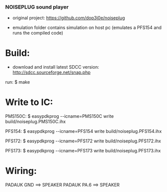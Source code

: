 ### NOISEPLUG sound player ###

- original project: https://github.com/dop3j0e/noiseplug

- emulation folder contains simulation on host pc (emulates a PFS154 and runs the compiled code)


Build:
======

- download and install latest SDCC version: http://sdcc.sourceforge.net/snap.php

run:
$ make 


Write to IC:
============

PMS150C:
$ easypdkprog --icname=PMS150C write build/noiseplug.PMS150C.ihx

PFS154:
$ easypdkprog --icname=PFS154 write build/noiseplug.PFS154.ihx

PFS172:
$ easypdkprog --icname=PFS172 write build/noiseplug.PFS172.ihx

PFS173:
$ easypdkprog --icname=PFS173 write build/noiseplug.PFS173.ihx


Wiring:
=======

PADAUK GND    ==> SPEAKER
PADAUK PA.6   ==> SPEAKER

